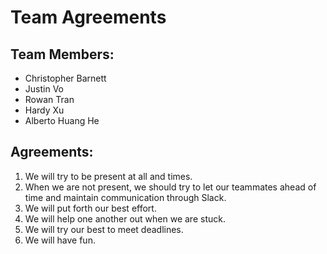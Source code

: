 # Team Agreements

## Team Members:
- Christopher Barnett
- Justin Vo 
- Rowan Tran
- Hardy Xu
- Alberto Huang He

## Agreements:
1. We will try to be present at all and times. 
2. When we are not present, we should try to let our teammates ahead of time and maintain communication through Slack.
3. We will put forth our best effort.
4. We will help one another out when we are stuck.
5. We will try our best to meet deadlines.
6. We will have fun. 
